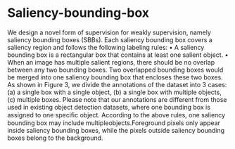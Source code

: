 # Saliency-bounding-box 
We design a novel form of supervision for weakly supervision, namely saliency bounding boxes (SBBs). Each saliency bounding box covers a saliency region and follows the following labeling rules: 
• A saliency bounding box is a rectangular box that contains at least one salient object. 
• When an image has multiple salient regions, there should be no overlap between any two bounding boxes. 
Two overlapped bounding boxes would be merged into one saliency bounding box that encloses these two boxes. 
As shown in Figure 3, we divide the annotations of the dataset into 3 cases: (a) a single box with a single object, (b) a single box with multiple objects, (c) multiple boxes. Please note that our annotations are different from those used in existing object detection datasets, where one bounding box is assigned to one speciﬁc object. According to the above rules, one saliency bounding box may include multipleobjects.Foreground pixels only appear inside saliency bounding boxes, while the pixels outside saliency bounding boxes belong to the background.
